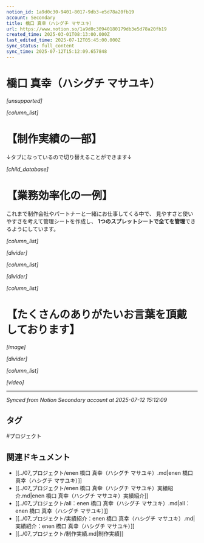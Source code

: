 ```yaml
---
notion_id: 1a9d0c30-9401-8017-9db3-e5d78a20fb19
account: Secondary
title: 橋口 真幸（ハシグチ マサユキ）
url: https://www.notion.so/1a9d0c30940180179db3e5d78a20fb19
created_time: 2025-03-01T08:13:00.000Z
last_edited_time: 2025-07-12T05:45:00.000Z
sync_status: full_content
sync_time: 2025-07-12T15:12:09.657848
---
```


# 橋口 真幸（ハシグチ マサユキ）

*[unsupported]*

*[column_list]*

# 【制作実績の一部】

↓タブになっているので切り替えることができます↓

*[child_database]*

# 【業務効率化の一例】

これまで制作会社やパートナーと一緒にお仕事してくる中で、
見やすさと使いやすさを考えて管理シートを作成し、
**1つのスプレットシートで全てを管理**できるようにしています。

*[column_list]*

*[divider]*

*[column_list]*

*[divider]*

*[column_list]*

# 【たくさんのありがたいお言葉を頂戴しております】

*[image]*

*[divider]*

*[column_list]*

*[video]*


---

*Synced from Notion Secondary account at 2025-07-12 15:12:09*


## タグ

#プロジェクト 

## 関連ドキュメント

- [[../07_プロジェクト/enen 橋口 真幸（ハシグチ マサユキ）.md|enen 橋口 真幸（ハシグチ マサユキ）]]
- [[../07_プロジェクト/enen 橋口 真幸（ハシグチ マサユキ）実績紹介.md|enen 橋口 真幸（ハシグチ マサユキ）実績紹介]]
- [[../07_プロジェクト/all：enen 橋口 真幸（ハシグチ マサユキ）.md|all：enen 橋口 真幸（ハシグチ マサユキ）]]
- [[../07_プロジェクト/実績紹介：enen 橋口 真幸（ハシグチ マサユキ）.md|実績紹介：enen 橋口 真幸（ハシグチ マサユキ）]]
- [[../07_プロジェクト/制作実績.md|制作実績]]
